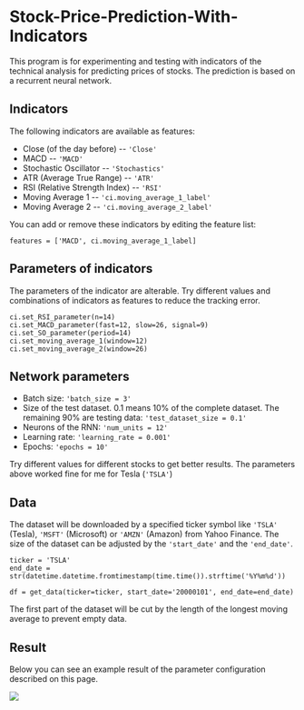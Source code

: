 # Stock-Price-Prediction-With-Indicators

This program is for experimenting and testing with indicators of the technical analysis for predicting prices of stocks.
The prediction is based on a recurrent neural network.

Indicators
-

The following indicators are available as features:

* Close (of the day before) -- `'Close'`
* MACD  -- `'MACD'`
* Stochastic Oscillator -- `'Stochastics'`
* ATR (Average True Range) -- `'ATR'`
* RSI (Relative Strength Index) -- `'RSI'`
* Moving Average 1 -- `'ci.moving_average_1_label'`
* Moving Average 2 -- `'ci.moving_average_2_label'`

You can add or remove these indicators by editing the feature list:

```
features = ['MACD', ci.moving_average_1_label]
```

Parameters of indicators
-

The parameters of the indicator are alterable. Try different values and combinations of indicators as features to reduce the tracking error.

```
ci.set_RSI_parameter(n=14)
ci.set_MACD_parameter(fast=12, slow=26, signal=9)
ci.set_SO_parameter(period=14)
ci.set_moving_average_1(window=12)
ci.set_moving_average_2(window=26)
```

Network parameters
-

* Batch size: `'batch_size = 3'`
* Size of the test dataset. 0.1 means 10% of the complete dataset. The remaining 90% are testing data: `'test_dataset_size = 0.1'`
* Neurons of the RNN: `'num_units = 12'`
* Learning rate: `'learning_rate = 0.001'`
* Epochs: `'epochs = 10'`

Try different values for different stocks to get better results. The parameters above worked fine for me for Tesla (`'TSLA'`)

Data
-

The dataset will be downloaded by a specified ticker symbol like `'TSLA'` (Tesla), `'MSFT'` (Microsoft) or `'AMZN'` 
(Amazon) from Yahoo Finance. The size of the dataset can be adjusted by the `'start_date'` and the `'end_date'`.

```
ticker = 'TSLA'
end_date = str(datetime.datetime.fromtimestamp(time.time()).strftime('%Y%m%d'))

df = get_data(ticker=ticker, start_date='20000101', end_date=end_date)
```
The first part of the dataset will be cut by the length of the longest moving average to prevent empty data.

Result
-

Below you can see an example result of the parameter configuration described on this page.

![](https://github.com/z33pX/Stock-Price-Prediction-With-Indicators/blob/master/pic.png)

